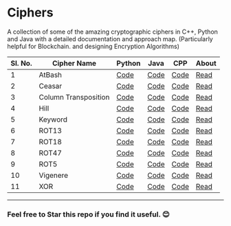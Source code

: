 # Ciphers
A collection of some of the amazing cryptographic ciphers in C++, Python and Java with a detailed documentation and approach map. (Particularly helpful for Blockchain. and designing Encryption Algorithms)

| Sl. No. | Cipher Name | Python | Java | CPP | About | 
|---------|-------------|--------|------|-----|-------|
| 1 | AtBash | [Code]() | [Code]() | [Code]() | [Read]() |
| 2 | Ceasar | [Code]() | [Code]() | [Code]() | [Read]() |
| 3 | Column Transposition | [Code]() | [Code]() | [Code]() | [Read]() |
| 4 | Hill | [Code]() | [Code]() | [Code]() | [Read]() |
| 5 | Keyword | [Code]() | [Code]() | [Code]() | [Read]() |
| 6 | ROT13 | [Code]() | [Code]() | [Code]() | [Read]() |
| 7 | ROT18 | [Code]() | [Code]() | [Code]() | [Read]() |
| 8 | ROT47 | [Code]() | [Code]() | [Code]() | [Read]() |
| 9 | ROT5 | [Code]() | [Code]() | [Code]() | [Read]() |
| 10 | Vigenere | [Code]() | [Code]() | [Code]() | [Read]() |
| 11 | XOR | [Code]() | [Code]() | [Code]() | [Read]() |

-----------------------------------------------------------

### Feel free to Star this repo if you find it useful. 😊

